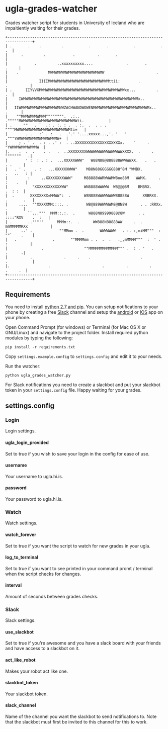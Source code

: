 # ugla-grades-watcher
Grades watcher script for students in University of Iceland who are impaitiently waiting for their grades.

	+---------------------------------------------------------------------------------+
	| .       .    .         .           .       .           .           .         .  |
	|      .         .            .          .       .                                |
	|            .         ..xxxxxxxxxx....               .       .             .     |
	|    .             MWMWMWWMWMWMWMWMWMWMWMWMW                       .              |
	|              IIIIMWMWMWMWMWMWMWMWMWMWMWMWMWMttii:        .           .          |
	| .      IIYVVXMWMWMWMWMWMWMWMWMWMWMWMWMWMWMWMWMWMWMWxx...         .           .  |
	|     IWMWMWMWMWMWMWMWMWMWMWMWMWMWMWMWMWMWMWMWMWMWMWMWMWMWMx..                    |
	|   IIWMWMWMWMWMWMWMWMWMNWZACHWANDWOWENMWMWMWMWMWMWMWMWMWMWMWMWMx..        .      |
	|    ""MWMWMWMWMWM"""""""".  .:..   ."""""MWMWMWMWMWMWMWMWMWMWMWMWMWti.           |
	| .     ""   . `  .: . :. : .  . :.  .  . . .  """"MWMWMWMWMWMWMWMWMWMWMWMWMti=   |
	|        . .   :` . :   .  .'.' '....xxxxx...,'. '   ' ."""YWMWMWMWMWMWMWMWMWMW+  |
	|     ; . ` .  . : . .' :  . ..XXXXXXXXXXXXXXXXXXXXx.    `     . "YWMWMWMWMWMWMW  |
	|.    .  .  .    . .   .  ..XXXXXXXXWWWWWWWWWWWWWWWWXXXX.  .     .     """""""   .|
	|        ' :  : . : .  ...XXXXXWWW"   W88N88@888888WWWWWXX.   .   .       . .     |
	|   . ' .    . :   ...XXXXXXWWW"    M88N88GGGGGG888^8M "WMBX.          .   ..   : |
	|         :     ..XXXXXXXXWWW"     M88888WWRWWWMW8oo88M   WWMX.     .    :    .   |
	|           "XXXXXXXXXXXXWW"       WN8888WWWWW  W8@@@8M    BMBRX.         .  : :  |
	|  .       XXXXXXXX=MMWW":  .      W8N888WWWWWWWW88888W      XRBRXX.  .       .   |
	|     ....  ""XXXXXMM::::. .        W8@889WWWWWM8@8N8W      . . :RRXx.    .       |
	|         ``..."''  MMM::.:.  .      W888N89999888@8W      . . ::::"RXV    .  :   |
	| .       ..''"''      MMMm::.  .      WW888N88888WW     .  . mmMMMMMRXx          |
	|      ..' .            ""MMmm .  .       WWWWWWW   . :. :,miMM"""  : ""`    .    |
	|   .                .       ""MMMMmm . .  .  .   ._,mMMMM"""  :  ' .  :          |
	|               .                  ""MMMMMMMMMMMMM""" .  : . '   .        .      .|
	|          .              .     .    .                      .         .           |
	|.                 .                       .          .         .        .     .  |
	+---------------------------------------------------------------------------------+

## Requirements
You need to install [python 2.7 and pip](http://docs.python-guide.org/en/latest/starting/install/win/). You can setup notifications to your phone by creating a free [Slack](https://slack.com/) channel and setup the [android](https://play.google.com/store/apps/details?id=com.Slack&hl=en) or [IOS](https://itunes.apple.com/us/app/slack/id803453959) app on your phone.

Open Command Prompt (for windows) or Terminal (for Mac OS X or GNU/Linux) and navigate to the project folder. Install required python modules by typing the following:

	pip install -r requirements.txt

Copy `settings.example.config` to `settings.config` and edit it to your needs.

Run the watcher:

	python ugla_grades_watcher.py

For Slack notifications you need to create a slackbot and put your slackbot token in your `settings.config` file. Happy waiting for your grades.

## settings.config

### Login
Login settings.

#### ugla_login_provided
Set to true if you wish to save your login in the config for ease of use.

#### username
Your username to ugla.hi.is.

#### password
Your password to ugla.hi.is.

### Watch
Watch settings.

#### watch_forever
Set to true if you want the script to watch for new grades in your ugla.

#### log_to_terminal
Set to true if you want to see printed in your command promt / terminal when the script checks for changes.

#### interval
Amount of seconds between grades checks.

### Slack
Slack settings.

#### use_slackbot
Set to true if you're awesome and you have a slack board with your friends and have access to a slackbot on it.

#### act_like_robot
Makes your robot act like one.

#### slackbot_token
Your slackbot token.

#### slack_channel
Name of the channel you want the slackbot to send notifications to. Note that the slackbot must first be invited to this channel for this to work.
